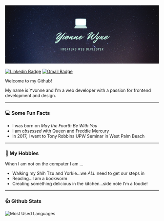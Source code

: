 ![](images/banner_1.jpg)

[![Linkedin Badge](https://img.shields.io/badge/-Linkedin-4169E1?style=flat-square&logo=Linkedin&logoColor=white&&link=https://www.linkedin.com/in/vividha-rawat-761905143/)](https://www.linkedin.com/in/yvonne-wyne-9680b1173/) [![Gmail Badge](https://img.shields.io/badge/-Gmail-c14438?style=flat-square&logo=Gmail&logoColor=white&link=mailto:customersupport@vonniecodes.com)](mailto:customersupport@vonniecodes.com)

Welcome to my Github!

My name is Yvonne and I'm a web developer with a passion for frontend development
and design.

---------------------------------------------------------------------------------------------------------------------------------------------------------------------------------
### :computer: Some Fun Facts
- I was born on <em>May the Fourth Be With You</em>
- I am <em>obsessed</em> with Queen and Freddie Mercury
- In 2017, I went to Tony Robbins UPW Seminar in West Palm Beach


---------------------------------------------------------------------------------------------------------------------------------------------------------------------------------
### :space_invader: My Hobbies  
When I am not on the computer I am ...
- Walking my Shih Tzu and Yorkie...we <em>ALL</em> need to get our steps in
- Reading...I am a bookworm
- Creating something delicious in the kitchen...side note I'm a foodie!




-------------------------------------------------------------------------------------------------------------------------------------------------------------------------------

### :thumbsup: Github Stats
<img src ="https://github-readme-stats.vercel.app/api/top-langs/?username=yvonnecodes&show_icons=true&layout=compact&theme=great-gatsby" alt="Most Used Languages">
</p>
